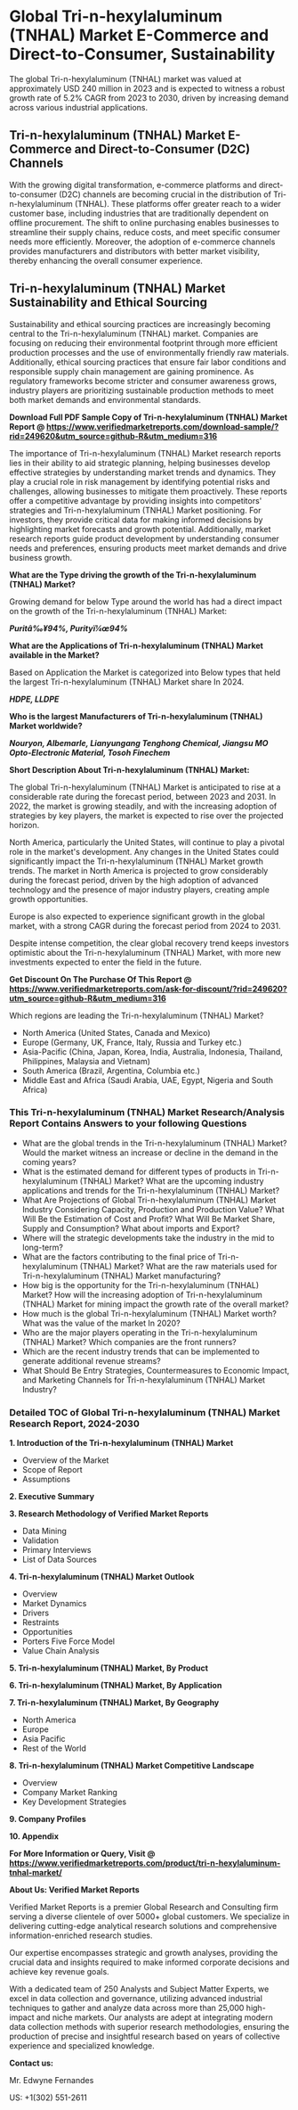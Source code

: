 <h1>Global Tri-n-hexylaluminum (TNHAL) Market E-Commerce and Direct-to-Consumer, Sustainability</h1><p class=""><p>The global Tri-n-hexylaluminum (TNHAL) market was valued at approximately USD 240 million in 2023 and is expected to witness a robust growth rate of 5.2% CAGR from 2023 to 2030, driven by increasing demand across various industrial applications.</p><h2>Tri-n-hexylaluminum (TNHAL) Market E-Commerce and Direct-to-Consumer (D2C) Channels</h2><p>With the growing digital transformation, e-commerce platforms and direct-to-consumer (D2C) channels are becoming crucial in the distribution of Tri-n-hexylaluminum (TNHAL). These platforms offer greater reach to a wider customer base, including industries that are traditionally dependent on offline procurement. The shift to online purchasing enables businesses to streamline their supply chains, reduce costs, and meet specific consumer needs more efficiently. Moreover, the adoption of e-commerce channels provides manufacturers and distributors with better market visibility, thereby enhancing the overall consumer experience.</p><h2>Tri-n-hexylaluminum (TNHAL) Market Sustainability and Ethical Sourcing</h2><p>Sustainability and ethical sourcing practices are increasingly becoming central to the Tri-n-hexylaluminum (TNHAL) market. Companies are focusing on reducing their environmental footprint through more efficient production processes and the use of environmentally friendly raw materials. Additionally, ethical sourcing practices that ensure fair labor conditions and responsible supply chain management are gaining prominence. As regulatory frameworks become stricter and consumer awareness grows, industry players are prioritizing sustainable production methods to meet both market demands and environmental standards.</p></p><p class=""><strong>Download Full PDF Sample Copy of Tri-n-hexylaluminum (TNHAL) Market Report @ <a href="https://www.verifiedmarketreports.com/download-sample/?rid=249620&utm_source=github-R&utm_medium=316" target="_blank">https://www.verifiedmarketreports.com/download-sample/?rid=249620&utm_source=github-R&utm_medium=316</a></strong></p><p>The importance of&nbsp;Tri-n-hexylaluminum (TNHAL) Market research reports lies in their ability to aid strategic planning, helping businesses develop effective strategies by understanding market trends and dynamics. They play a crucial role in risk management by identifying potential risks and challenges, allowing businesses to mitigate them proactively. These reports offer a competitive advantage by providing insights into competitors' strategies and Tri-n-hexylaluminum (TNHAL) Market positioning. For investors, they provide critical data for making informed decisions by highlighting market forecasts and growth potential. Additionally, market research reports guide product development by understanding consumer needs and preferences, ensuring products meet market demands and drive business growth.</p><p><strong>What are the&nbsp;Type driving the growth of the Tri-n-hexylaluminum (TNHAL) Market?</strong></p><p id="" class="">Growing demand for below Type around the world has had a direct impact on the growth of the Tri-n-hexylaluminum (TNHAL) Market:</p><p class=""><em><strong>Puritâ‰¥94%, Purityï¼œ94%</strong></em></p><p class=""><strong>What are the&nbsp;Applications&nbsp;of Tri-n-hexylaluminum (TNHAL) Market available in the Market?</strong></p><p id="" class="">Based on Application the Market is categorized into Below types that held the largest Tri-n-hexylaluminum (TNHAL) Market share In 2024.</p><p class=""><em><strong>HDPE, LLDPE</strong></em></p><p class=""><strong>Who is the largest Manufacturers of Tri-n-hexylaluminum (TNHAL) Market worldwide?</strong></p><p><em><strong>Nouryon, Albemarle, Lianyungang Tenghong Chemical, Jiangsu MO Opto-Electronic Material, Tosoh Finechem</strong></em></p><p id="" class=""><strong>Short Description About Tri-n-hexylaluminum (TNHAL) Market:</strong></p><p>The global Tri-n-hexylaluminum (TNHAL) Market is anticipated to rise at a considerable rate during the forecast period, between 2023 and 2031. In 2022, the market is growing steadily, and with the increasing adoption of strategies by key players, the market is expected to rise over the projected horizon.</p><p>North America, particularly the United States, will continue to play a pivotal role in the market's development. Any changes in the United States could significantly impact the Tri-n-hexylaluminum (TNHAL) Market growth trends. The market in North America is projected to grow considerably during the forecast period, driven by the high adoption of advanced technology and the presence of major industry players, creating ample growth opportunities.</p><p>Europe is also expected to experience significant growth in the global market, with a strong CAGR during the forecast period from 2024 to 2031.</p><p>Despite intense competition, the clear global recovery trend keeps investors optimistic about the Tri-n-hexylaluminum (TNHAL) Market, with more new investments expected to enter the field in the future.</p><p id="" class=""><strong>Get Discount On The Purchase Of This Report @ <a href="https://www.verifiedmarketreports.com/ask-for-discount/?rid=249620?utm_source=github-R&utm_medium=316" target="_blank">https://www.verifiedmarketreports.com/ask-for-discount/?rid=249620?utm_source=github-R&utm_medium=316</a></strong></p><p class="">Which regions are leading the Tri-n-hexylaluminum (TNHAL) Market?</p><ul><li>North America (United States, Canada and Mexico)</li><li>Europe (Germany, UK, France, Italy, Russia and Turkey etc.)</li><li>Asia-Pacific (China, Japan, Korea, India, Australia, Indonesia, Thailand, Philippines, Malaysia and Vietnam)</li><li>South America (Brazil, Argentina, Columbia etc.)</li><li>Middle East and Africa (Saudi Arabia, UAE, Egypt, Nigeria and South Africa)</li></ul><h3 id="" class="">This Tri-n-hexylaluminum (TNHAL) Market Research/Analysis Report Contains Answers to your following Questions</h3><ul><li>What are the global trends in the Tri-n-hexylaluminum (TNHAL) Market? Would the market witness an increase or decline in the demand in the coming years?</li><li>What is the estimated demand for different types of products in Tri-n-hexylaluminum (TNHAL) Market? What are the upcoming industry applications and trends for the Tri-n-hexylaluminum (TNHAL) Market?</li><li>What Are Projections of Global Tri-n-hexylaluminum (TNHAL) Market Industry Considering Capacity, Production and Production Value? What Will Be the Estimation of Cost and Profit? What Will Be Market Share, Supply and Consumption? What about imports and Export?</li><li>Where will the strategic developments take the industry in the mid to long-term?</li><li>What are the factors contributing to the final price of Tri-n-hexylaluminum (TNHAL) Market? What are the raw materials used for Tri-n-hexylaluminum (TNHAL) Market manufacturing?</li><li>How big is the opportunity for the Tri-n-hexylaluminum (TNHAL) Market? How will the increasing adoption of Tri-n-hexylaluminum (TNHAL) Market for mining impact the growth rate of the overall market?</li><li>How much is the global Tri-n-hexylaluminum (TNHAL) Market worth? What was the value of the market In 2020?</li><li>Who are the major players operating in the Tri-n-hexylaluminum (TNHAL) Market? Which companies are the front runners?</li><li>Which are the recent industry trends that can be implemented to generate additional revenue streams?</li><li>What Should Be Entry Strategies, Countermeasures to Economic Impact, and Marketing Channels for Tri-n-hexylaluminum (TNHAL) Market Industry?</li></ul><h3 id="" class="">Detailed TOC of Global Tri-n-hexylaluminum (TNHAL) Market Research Report, 2024-2030</h3><p id="" class=""><strong>1. Introduction of the Tri-n-hexylaluminum (TNHAL) Market</strong></p><ul><li>Overview of the Market</li><li>Scope of Report</li><li>Assumptions</li></ul><p id="" class=""><strong>2. Executive Summary</strong></p><p id="" class=""><strong>3. Research Methodology of Verified Market Reports</strong></p><ul><li>Data Mining</li><li>Validation</li><li>Primary Interviews</li><li>List of Data Sources</li></ul><p id="" class=""><strong>4. Tri-n-hexylaluminum (TNHAL) Market Outlook</strong></p><ul><li>Overview</li><li>Market Dynamics</li><li>Drivers</li><li>Restraints</li><li>Opportunities</li><li>Porters Five Force Model</li><li>Value Chain Analysis</li></ul><p id="" class=""><strong>5. Tri-n-hexylaluminum (TNHAL) Market, By Product</strong></p><p id="" class=""><strong>6. Tri-n-hexylaluminum (TNHAL) Market, By Application</strong></p><p id="" class=""><strong>7. Tri-n-hexylaluminum (TNHAL) Market, By Geography</strong></p><ul><li>North America</li><li>Europe</li><li>Asia Pacific</li><li>Rest of the World</li></ul><p id="" class=""><strong>8. Tri-n-hexylaluminum (TNHAL) Market Competitive Landscape</strong></p><ul><li>Overview</li><li>Company Market Ranking</li><li>Key Development Strategies</li></ul><p id="" class=""><strong>9. Company Profiles</strong></p><p id="" class=""><strong>10. Appendix</strong></p><p id="" class=""><strong>For More Information or Query, Visit @ <a href="https://www.verifiedmarketreports.com/product/tri-n-hexylaluminum-tnhal-market/" target="_blank">https://www.verifiedmarketreports.com/product/tri-n-hexylaluminum-tnhal-market/</a></strong></p><p id="" class=""><strong>About Us: Verified Market Reports</strong></p><p id="" class="">Verified Market Reports is a premier Global Research and Consulting firm serving a diverse clientele of over 5000+ global customers. We specialize in delivering cutting-edge analytical research solutions and comprehensive information-enriched research studies.</p><p id="" class="">Our expertise encompasses strategic and growth analyses, providing the crucial data and insights required to make informed corporate decisions and achieve key revenue goals.</p><p id="" class="">With a dedicated team of 250 Analysts and Subject Matter Experts, we excel in data collection and governance, utilizing advanced industrial techniques to gather and analyze data across more than 25,000 high-impact and niche markets. Our analysts are adept at integrating modern data collection methods with superior research methodologies, ensuring the production of precise and insightful research based on years of collective experience and specialized knowledge.</p><p id="" class=""><strong>Contact us:</strong></p><p id="" class="">Mr. Edwyne Fernandes</p><p id="" class="">US: +1(302) 551-2611</p>